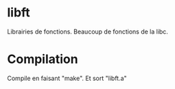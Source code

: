 # libft
Librairies de fonctions. Beaucoup de fonctions de la libc.

# Compilation
Compile en faisant "make".
Et sort "libft.a"
